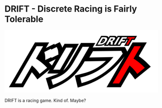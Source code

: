 # DRIFT - Discrete Racing is Fairly Tolerable
![DRIFT](drift.png)

DRIFT is a racing game.  Kind of.  Maybe?
